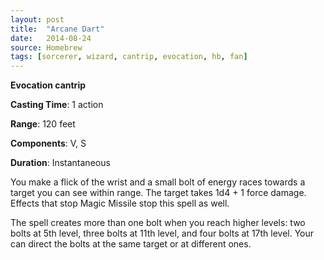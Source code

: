 ```yaml
---
layout: post
title:  "Arcane Dart"
date:   2014-08-24
source: Homebrew
tags: [sorcerer, wizard, cantrip, evocation, hb, fan]
---
```


**Evocation cantrip**

**Casting Time**: 1 action

**Range**: 120 feet

**Components**: V, S

**Duration**: Instantaneous

You make a flick of the wrist and a small bolt of energy races towards a target you can see within range. The target takes 1d4 + 1 force damage. Effects that stop Magic Missile stop this spell as well.

The spell creates more than one bolt when you reach higher levels: two bolts at 5th level, three bolts at 11th level, and four bolts at 17th level. Your can direct the bolts at the same target or at different ones.
